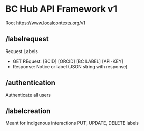 # BC Hub API Framework v1

Root https://www.localcontexts.org/v1

## /labelrequest
Request Labels
  * GET REquest:
[BCID] [ORCID] [BC LABEL] [API-KEY]
  * Response:
  Notice or label (JSON string with response)

## /authentication
Authenticate all users

## /labelcreation
Meant for indigenous interactions
PUT, UPDATE, DELETE labels
